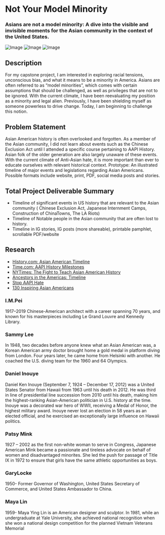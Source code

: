 # Not Your Model Minority
### Asians are not a model minority: A dive into the visible and invisible moments for the Asian community in the context of the United States.
![Image](blob:https://www.behance.net/94983607-3efe-49bd-8b7d-ba5009879a24)
![Image](https://mir-s3-cdn-cf.behance.net/project_modules/fs/ea077f123983585.60fc6a9a950a7.png)
![Image](https://mir-s3-cdn-cf.behance.net/project_modules/fs/fd6cf1123983585.60fc6a9a94615.png)


## Description 
For my capstone project, I am interested in exploring racial tensions, unconscious bias, and what it means to be a minority in America. Asians are often referred to as “model minorities”, which comes with certain assumptions that should be challenged, as well as privileges that are not to be ignored.
With the current climate, I have been reevaluating my position as a minority and legal alien. Previously, I have been shielding myself as someone powerless to drive change. Today, I am beginning to challenge this notion. 

## Problem Statement
Asian American history is often overlooked and forgotten. As a member of the Asian community, I did not learn about events such as the Chinese Exclusion Act until I attended a specific course pertaining to AAPI History. Asian folk of the older generation are also largely unaware of these events. With the current climate of Anti-Asian hate, it is more important than ever to educate ourselves with relevant historical context. 
Prototype:  An illustrated timeline of major events and legislations regarding Asian Americans. Possible formats include website, print, PDF, social media posts and stories.
## Total Project Deliverable Summary
- Timeline of significant events in US history that are relevant to the Asian community ( Chinese Exclusion Act, Japanese Internment Camps, Construction of ChinaTowns, The LA Riots)
- Timeline of Notable people in the Asian community that are often lost to history.
- Timeline in IG stories, IG posts (more shareable), printable pamphlet, scrollable PDF/website

## Research
- [History.com: Asian American Timeline](https://www.history.com/topics/immigration/asian-american-timeline)
- [Time.com: AAPI History Milestones](https://time.com/5956943/aapi-history-milestones/)
- [NYTimes: The Fight to Teach Asian American History](https://www.nytimes.com/2021/06/02/us/asian-american-history.html)
- [Ancestors in the Americas: Timeline](http://www.cetel.org/timeline.html)
- [Stop AAPI Hate](https://stopaapihate.org/national-report-through-march-2021/)
- [130 Inspiring Asian Americans](https://goldsea.com/Personalities/Inspiring/inspiring.html)

### I.M.Pei 
1917–2019 Chinese-American architect with a career spanning 70 years, and known for his masterpieces including Le Grand Louvre and Kennedy Library.

### Sammy Lee
In 1948, two decades before anyone knew what an Asian American was, a Korean American army doctor brought home a gold medal in platform diving from London. Four years later, he came home from Helsinki with another. He coached the U.S. diving team for the 1960 and 64 Olympics.

### Daniel Inouye
Daniel Ken Inouye (September 7, 1924 – December 17, 2012) was a United States Senator from Hawaii from 1963 until his death in 2012. He was third in line of presidential line succession from 2010 until his death, making him the highest-ranking Asian-American politician in U.S. history at the time. Inouye was a decorated war hero of WWII, receiving a Medal of Honor, the highest military award. Inouye never lost an election in 58 years as an elected official, and he exercised an exceptionally large influence on Hawaii politics.

### Patsy Mink 
1927 – 2002 as the first non-white woman to serve in Congress, Japanese American Mink became a passionate and tireless advocate on behalf of women and disadvantaged minorites. She led the push for passage of Title IX in 1972 to ensure that girls have the same athletic opportunities as boys.

### GaryLocke 
1950- Former Governor of Washington, United States Secretary of Commerce, and United States Ambassador to China.

### Maya Lin 
1959- Maya Ying Lin is an American designer and sculptor. In 1981, while an undergraduate at Yale University, she achieved national recognition when she won a national design competition for the planned Vietnam Veterans Memorial




